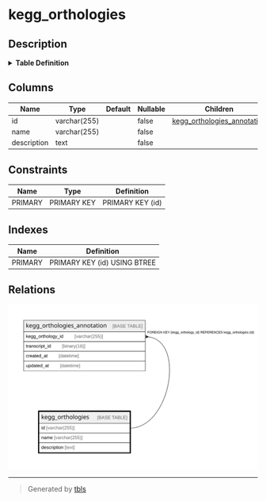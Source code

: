 # kegg_orthologies

## Description

<details>
<summary><strong>Table Definition</strong></summary>

```sql
CREATE TABLE `kegg_orthologies` (
  `id` varchar(255) NOT NULL,
  `name` varchar(255) NOT NULL,
  `description` text NOT NULL,
  PRIMARY KEY (`id`)
) ENGINE=InnoDB DEFAULT CHARSET=utf8mb4 COLLATE=utf8mb4_0900_ai_ci
```

</details>

## Columns

| Name | Type | Default | Nullable | Children | Parents | Comment |
| ---- | ---- | ------- | -------- | -------- | ------- | ------- |
| id | varchar(255) |  | false | [kegg_orthologies_annotation](kegg_orthologies_annotation.md) |  |  |
| name | varchar(255) |  | false |  |  |  |
| description | text |  | false |  |  |  |

## Constraints

| Name | Type | Definition |
| ---- | ---- | ---------- |
| PRIMARY | PRIMARY KEY | PRIMARY KEY (id) |

## Indexes

| Name | Definition |
| ---- | ---------- |
| PRIMARY | PRIMARY KEY (id) USING BTREE |

## Relations

![er](kegg_orthologies.svg)

---

> Generated by [tbls](https://github.com/k1LoW/tbls)
